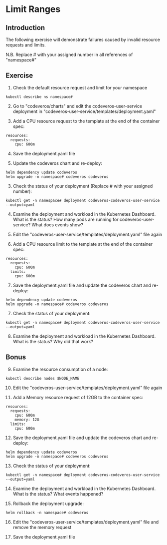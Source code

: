 # Limit Ranges

## Introduction

The following exercise will demonstrate failures caused by invalid resource requests and limits.

N.B. Replace # with your assigned number in all references of "namespace#"

## Exercise

1. Check the default resource request and limit for your namespace
```
kubectl describe ns namespace#
```

2. Go to "codeveros/charts" and edit the codeveros-user-service deployment in "codeveros-user-service/templates/deployment.yaml"

3. Add a CPU resource request to the template at the end of the container spec:
```
resources:
  requests:
    cpu: 600m
```

4. Save the deployment.yaml file

5. Update the codeveros chart and re-deploy:
```
helm dependency update codeveros
helm upgrade -n namespace# codeveros codeveros
```

3. Check the status of your deployment (Replace # with your assigned number):
```
kubectl get -n namespace# deployment codeveros-codeveros-user-service --output=yaml
```

4. Examine the deployment and workload in the Kubernetes Dashboard.  
   What is the status? How many pods are running for codeveros-user-service?
   What does events show?

5. Edit the "codeveros-user-service/templates/deployment.yaml" file again

6. Add a CPU resource limit to the template at the end of the container spec:
```
resources:
  requests:
    cpu: 600m
  limits:
    cpu: 600m
```

7. Save the deployment.yaml file and update the codeveros chart and re-deploy:
```
helm dependency update codeveros
helm upgrade -n namespace# codeveros codeveros
```

7. Check the status of your deployment:
```
kubectl get -n namespace# deployment codeveros-codeveros-user-service --output=yaml
```

8. Examine the deployment and workload in the Kubernetes Dashboard.  
   What is the status? Why did that work?

## Bonus

9. Examine the resource consumption of a node:
```
kubectl describe nodes $NODE_NAME
```

10. Edit the "codeveros-user-service/templates/deployment.yaml" file again

11. Add a Memory resource request of 12GB to the container spec:
```
resources:
  requests:
    cpu: 600m
    memory: 12G
  limits:
    cpu: 600m
```

12. Save the deployment.yaml file and update the codeveros chart and re-deploy:
```
helm dependency update codeveros
helm upgrade -n namespace# codeveros codeveros
```

13. Check the status of your deployment:
```
kubectl get -n namespace# deployment codeveros-codeveros-user-service --output=yaml
```

14. Examine the deployment and workload in the Kubernetes Dashboard.  
    What is the status? What events happened?

15. Rollback the deployment upgrade:
```
helm rollback -n namespace# codeveros
```

16. Edit the "codeveros-user-service/templates/deployment.yaml" file and remove the memory request

17. Save the deployment.yaml file
